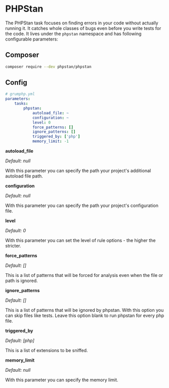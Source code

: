 # PHPStan

The PHPStan task focuses on finding errors in your code without actually running it. It catches whole classes of bugs even before you write tests for the code.
It lives under the `phpstan` namespace and has following configurable parameters:

## Composer
```bash
composer require --dev phpstan/phpstan
```

## Config
```yaml
# grumphp.yml
parameters:
    tasks:
        phpstan:
            autoload_file: ~
            configuration: ~
            level: 0
            force_patterns: []
            ignore_patterns: []
            triggered_by: ['php']
            memory_limit: -1
```

**autoload_file**

*Default: null*

With this parameter you can specify the path your project's additional autoload file path.

**configuration**

*Default: null*

With this parameter you can specify the path your project's configuration file.

**level**

*Default: 0*

With this parameter you can set the level of rule options - the higher the stricter.

**force_patterns**

*Default: []*

This is a list of patterns that will be forced for analysis even when the file or path is ignored.

**ignore_patterns**

*Default: []*

This is a list of patterns that will be ignored by phpstan. With this option you can skip files like tests. Leave this option blank to run phpstan for every php file.

**triggered_by**

*Default: [php]*

This is a list of extensions to be sniffed.

**memory_limit**

*Default: null*

With this parameter you can specify the memory limit.
